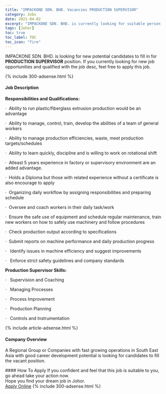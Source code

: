 ```yaml
---
title: "IMPACKONE SDN. BHD. Vacancies PRODUCTION SUPERVISOR" 
category: Jobs 
date: 2021-04-02 
excerpt: "IMPACKONE SDN. BHD. is currently looking for suitable person to fill in the PRODUCTION SUPERVISOR which based in Johor" 
tags: [Johor] 
toc: true 
toc_label: TOC 
toc_icon: "fire" 
--- 
```


<p>IMPACKONE SDN. BHD. is looking for new potential candidates to fill in for <b>PRODUCTION SUPERVISOR</b> position. If you currently looking for new job opportunities and qualified with the job desc, feel free to apply this job.
</p>{% include 300-adsense.html %} 
<div><div><h4>Job Description</h4></div><div><div><span><div><p><strong>Responsibilities and Qualifications:</strong></p><p>&#183;&#160;&#160;Ability to run plastic/fiberglass extrusion production would be an advantage</p><p>&#183;&#160;&#160;Ability to manage, control, train, develop the abilities of a team of general workers</p><p>&#183;&#160;&#160;Ability to manage production efficiencies, waste, meet production targets/schedules</p><p>&#183;&#160;&#160;Ability to learn quickly, discipline and is willing to work on rotational shift</p><p>&#183;&#160;&#160;Atleast 5 years experience in factory or supervisory environment are an added advantage.</p><p>&#183;&#160;&#160;Holds a Diploma&#160;but those with related experience without a certificate is also encourage to apply</p><p>&#183;&#160;&#160;Organizing daily workflow by assigning responsibilities and preparing schedule</p><p>&#183;&#160;&#160;Oversee&#160;and&#160;coach workers in their daily task/work</p><p>&#183;&#160;&#160;Ensure the safe use of equipment and schedule regular maintenance,&#160;train new workers on how to safely use machinery and follow procedures</p><p>&#183;&#160;&#160;Check production output according to specifications</p><p>&#183;&#160;&#160;Submit reports on machine performance and daily production progress</p><p>&#183;&#160;&#160;&#160;Identify issues in machine efficiency and suggest improvements</p><p>&#183;&#160;&#160;&#160;Enforce strict safety guidelines and company standards</p><p><strong>Production Supervisor Skills:</strong></p><p>&#183;&#160;&#160;&#160;Supervision and Coaching</p><p>&#183;&#160;&#160;&#160;Managing Processes</p><p>&#183;&#160;&#160;&#160;Process Improvement</p><p>&#183;&#160;&#160;&#160;Production Planning</p><p>&#183;&#160;&#160;&#160;Controls and Instrumentation</p></div></span></div></div></div> 
{% include article-adsense.html %} 
<div><div><h4>Company Overview</h4></div><div><div><span><div><p>A Regional Group or Companies with fast growing operations in South East Asia with good career development potential is looking for candidates to fill the vacant position.</p></div></span></div></div></div> 
#### How To Apply 
If you confident and feel that this job is suitable to you, go ahead take your action now. <br/> 
Hope you find your dream job in Johor. <br/> 
<a href="https://www.jobstreet.com.my/en/job/production-supervisor-4524034?jobId=jobstreet-my-job-4524034&" class="btn btn--info" target="_blank" rel="nofollow noopenner">Apply Online</a> 
{% include 300-adsense.html %} 